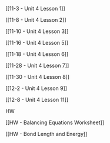 [[11-3 - Unit 4 Lesson 1]]

[[11-8 - Unit 4 Lesson 2]]

[[11-10 - Unit 4 Lesson 3]]

[[11-16 - Unit 4 Lesson 5]]

[[11-18 - Unit 4 Lesson 6]]

[[11-28 - Unit 4 Lesson 7]]

[[11-30 - Unit 4 Lesson 8]]

[[12-2 - Unit 4 Lesson 9]]

[[12-8 - Unit 4 Lesson 11]]

HW

[[HW - Balancing Equations Worksheet]]

[[HW - Bond Length and Energy]]


